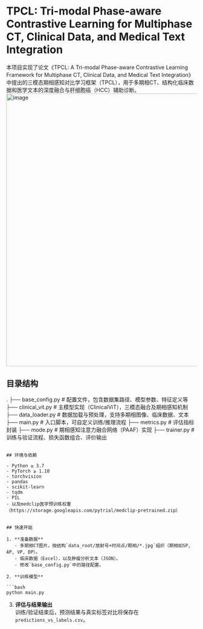 # TPCL: Tri-modal Phase-aware Contrastive Learning for Multiphase CT, Clinical Data, and Medical Text Integration

本项目实现了论文《TPCL: A Tri-modal Phase-aware Contrastive Learning Framework for Multiphase CT, Clinical Data, and Medical Text Integration》中提出的三模态期相感知对比学习框架（TPCL），用于多期相CT、结构化临床数据和医学文本的深度融合与肝细胞癌（HCC）辅助诊断。
<img width="1038" height="721" alt="image" src="https://github.com/user-attachments/assets/c8df05f3-8d90-4c0e-b1c6-4c62dffa6c51" />

## 目录结构

.
├── base_config.py         # 配置文件，包含数据集路径、模型参数、特征定义等
├── clinical_vit.py        # 主模型实现（ClinicalViT），三模态融合及期相感知机制
├── data_loader.py         # 数据加载与预处理，支持多期相图像、临床数据、文本
├── main.py                # 入口脚本，可自定义训练/推理流程
├── metrics.py             # 评估指标封装
├── mode.py                # 期相感知注意力融合网络（PAAF）实现
├── trainer.py             # 训练与验证流程、损失函数组合、评价输出
```

## 环境与依赖

- Python ≥ 3.7
- PyTorch ≥ 1.10
- torchvision
- pandas
- scikit-learn
- tqdm
- PIL
- 以及medclip医学预训练权重 （https://storage.googleapis.com/pytrial/medclip-pretrained.zip）


## 快速开始

1. **准备数据**  
   - 多期相CT图片，按结构`data_root/放射号+时间点/期相/*.jpg`组织（期相如SP, AP, VP, DP）。
   - 临床数据（Excel），以及肿瘤分析文本（JSON）。
   - 修改`base_config.py`中的路径配置。

2. **训练模型**

```bash
python main.py
```

3. **评估与结果输出**  
   训练/验证结束后，预测结果与真实标签对比将保存在`predictions_vs_labels.csv`。






